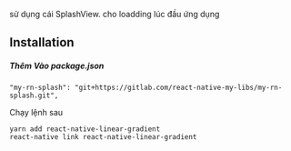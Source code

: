 sử dụng cái SplashView. cho loadding lúc đầu ứng dụng
## Installation

##### Thêm Vào package.json
```
"my-rn-splash": "git+https://gitlab.com/react-native-my-libs/my-rn-splash.git",
```

Chạy  lệnh sau
```
yarn add react-native-linear-gradient 
react-native link react-native-linear-gradient
```
